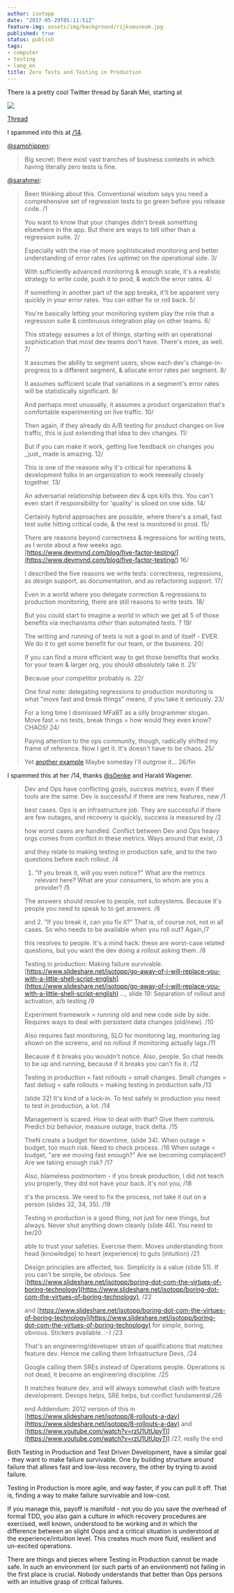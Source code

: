 ```yaml
---
author: isotopp
date: "2017-05-29T05:11:51Z"
feature-img: assets/img/background/rijksmuseum.jpg
published: true
status: publish
tags:
- computer
- testing
- lang_en
title: Zero Tests and Testing in Production
---
```

There is a pretty cool Twitter thread by Sarah Mei, starting at 

![](/uploads/2017/05/Bildschirmfoto-2017-05-29-um-05.49.22.png)

[Thread](https://twitter.com/sarahmei/status/868928631157870592)

I spammed into this at [/14](https://twitter.com/isotopp/status/869030484935835648).

[@samphippen](https://twitter.com/samphippen/status/868918641189949442):
> Big secret: there exist vast tranches of business contexts in which having
> literally zero tests is fine.

[@sarahmei](https://twitter.com/sarahmei/status/868928631157870592): 

> Been thinking about this. Conventional wisdom says you need a
> comprehensive set of regression tests to go green before you release code.
> /1 
>
> You want to know that your changes didn't break something elsewhere in the
> app. But there are ways to tell other than a regression suite. 2/
>
> Especially with the rise of more sophisticated monitoring and better
> understanding of error rates (vs uptime) on the operational side. 3/ 
> 
> With sufficiently advanced monitoring & enough scale, it's a realistic
> strategy to write code, push it to prod, & watch the error rates. 4/ 
> 
> If something in another part of the app breaks, it'll be apparent very
> quickly in your error rates. You can either fix or roll back. 5/ 
> 
> You're basically letting your monitoring system play the role that a
> regression suite & continuous integration play on other teams. 6/ 
>
> This strategy assumes a lot of things, starting with an operational
> sophistication that most dev teams don't have. There's more, as well. 7/
>
> It assumes the ability to segment users, show each dev's
> change-in-progress to a different segment, & allocate error rates per
> segment. 8/
>
> It assumes sufficient scale that variations in a segment's error rates
> will be statistically significant. 9/ 
>
> And perhaps most unusually, it assumes a product organization that's
> comfortable experimenting on live traffic. 10/
>
> Then again, if they already do A/B testing for product changes on live
> traffic, this is just extending that idea to dev changes. 11/ 
>
> But if you can make it work, getting live feedback on changes you \_just\_
> made is amazing. 12/ 
>
> This is one of the reasons why it's critical for operations & development
> folks in an organization to work reeeeally closely together. 13/ 
>
> An adversarial relationship between dev & ops kills this. You can't even
> start if responsibility for 'quality' is siloed on one side. 14/ 
>
> Certainly hybrid approaches are possible, where there's a small, fast test
> suite hitting critical code, & the rest is monitored in prod. 15/ 
>
> There are reasons beyond correctness & regressions for writing tests, as I
> wrote about a few weeks ago.
> [https://www.devmynd.com/blog/five-factor-testing/](https://www.devmynd.com/blog/five-factor-testing/)
> 16/ 
>
> I described the five reasons we write tests: correctness, regressions, as
> design support, as documentation, and as refactoring support. 17/ 
>
> Even in a world where you delegate correction & regressions to production
> monitoring, there are still reasons to write tests. 18/ 
>
> But you could start to imagine a world in which we get all 5 of those
> benefits via mechanisms _other_ than automated tests. ? 19/
>
> The writing and running of tests is not a goal in and of itself - EVER. We
> do it to get some benefit for our team, or the business. 20/ 
>
> If you can find a more efficient way to get those benefits that works for
> your team & larger org, you should _absolutely_ take it. 21/ 
> 
> Because your competitor probably is. 22/ 
>
> One final note: delegating regressions to production monitoring is what
> "move fast and break things" means, if you take it seriously. 23/ 
> 
> For a long time I dismissed MFaBT as a silly brogrammer slogan. Move fast
> = no tests, break things = how would they even know? CHAOS! 24/ 
>
> Paying attention to the ops community, though, radically shifted my frame
> of reference. Now I get it. It's doesn't have to be chaos. 25/ 
> 
> Yet [another example](https://twitter.com/__apf__/status/867751153026482177)
> Maybe someday I'll outgrow it... 26/fin

I spammed this at her /14, thanks
[@s0enke](https://twitter.com/s0enke/status/868935676993130496) and Harald
Wagener.

> Dev and Ops have conflicting goals, success metrics, even if their tools
> are the same. Dev is successful if there are new features, new /1 
>
> best cases. Ops is an infrastructure job. They are successful if there are
> few outages, and recovery is quickly, success is measured by /2 
>
> how worst cases are handled. Conflict between Dev and Ops heavy orgs comes
> from conflict in these metrics. Ways around that exist, /3
>
> and they relate to making testing in production safe, and to the two
> questions before each rollout. /4
>
> 1. "If you break it, will you even notice?" What are the metrics relevant
> here? What are your consumers, to whom are you a provider? /5 
>
> The answers should resolve to people, not subsystems. Because it's people
> you need to speak to to get answers. /6 
>
> and 2. "If you break it, can you fix it?" That is, of course not, not in
> all cases. So who needs to be available when you roll out? Again,/7 
>
> this resolves to people. It's a mind hack: these are worst-case related
> questions, but you want the dev doing a rollout asking them. /8 
>
> Testing in production: Making failure survivable.
> [https://www.slideshare.net/isotopp/go-away-of-i-will-replace-you-with-a-little-shell-script-english](https://www.slideshare.net/isotopp/go-away-of-i-will-replace-you-with-a-little-shell-script-english)
> …, slide 19: Separation of rollout and activation, a/b testing /9
>
> Experiment framework = running old and new code side by side. Requires
> ways to deal with persistent data changes (old/new). /10
>
> Also requires fast monitoring, SLO for monitoring lag, monitoring lag
> *shown* on the screens, and no rollout if monitoring actually lags./11
>
> Because if it breaks you wouldn't notice. Also, people. So chat needs to
> be up and running, because if it breaks *you* can't fix it. /12 
>
> Testing in production = fast rollouts = small changes. Small changes =
> fast debug = safe rollouts = making testing in production safe./13 
>
> (slide 32) It's kind of a lock-in. To test safely in production you need
> to test in production, a lot. /14
>
> Management is scared. How to deal with that? Give them controls. Predict
> biz behavior, measure outage, track delta. /15 
>
> TheN create a budget for downtime, (slide 34). When outage \> budget, too
> much risk. Need to check process. /16 When outage \< budget, "are we
> moving fast enough?" Are we becoming complacent? Are we taking enough
> risk? /17
>
> Also, blameless postmortem - if you break production, I did not teach you
> properly, they did not have your back. It's not you, /18 
>
> it's the process. We need to fix the process, not take it out on a person
> (slides 32, 34, 35). /19 
> 
> Testing in production is a good thing, not just for new things, but
> always. Never shut anything down cleanly (slide 46). You need to be/20
>
> able to trust your safeties. Exercise them. Moves understanding from
> head (knowledge) to heart (experience) to guts (intuition) /21 
>
> Design principles are affected, too. Simplicity is a value (slide 51). If
> you can't be simple, be obvious. See
> [https://www.slideshare.net/isotopp/boring-dot-com-the-virtues-of-boring-technology](https://www.slideshare.net/isotopp/boring-dot-com-the-virtues-of-boring-technology),
> /22
>
> and
> [https://www.slideshare.net/isotopp/boring-dot-com-the-virtues-of-boring-technology](https://www.slideshare.net/isotopp/boring-dot-com-the-virtues-of-boring-technology)
> for simple, boring, obvious. Stickers available. :-) /23 
>
> That's an engineering/developer strain of qualifications that matches
> feature dev. Hence me calling them Infrastructure Devs, /24 
>
> Google calling them SREs instead of Operations people. Operations is not
> dead, it became an engineering discipline. /25
>
>  It matches feature dev, and will always somewhat clash with feature
> development. Devops helps, SRE helps, but conflict fundamental./26 
>
> end Addendum: 2012 version of this in
> [https://www.slideshare.net/isotopp/8-rollouts-a-day](https://www.slideshare.net/isotopp/8-rollouts-a-day)
> and
> [https://www.youtube.com/watch?v=rzU1UtUpyTI](https://www.youtube.com/watch?v=rzU1UtUpyTI)
> /27, really the end

Both Testing in Production and Test Driven Development, have a similar goal - 
they want to make failure survivable. One by building structure around
failure that allows fast and low-loss recovery, the other by trying to avoid
failure. 

Testing in Production is more agile, and way faster, if you can pull it off.
That is, finding a way to make failure survivable and low-cost. 

If you manage this, payoff is manifold - not you do you save the overhead of
formal TDD, you also gain a culture in which recovery procedures are
exercised, well known, understood to be working and in which the difference
between an slight Oops and a critical situation is understood at the
experience/intuition level. This creates much more fluid, resilient and
un-excited operations.

There are things and pieces where Testing in Production cannot be made safe.
In such an environment (or such parts of an environment) not failing in the
first place is crucial. Nobody understands that better than Ops persons with
an intuitive grasp of critical failures.
